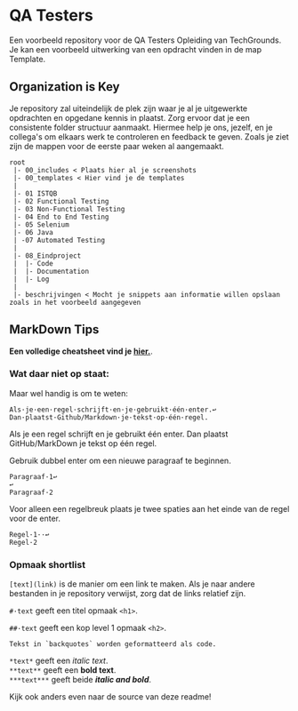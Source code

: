 # QA Testers
Een voorbeeld repository voor de QA Testers Opleiding van TechGrounds.
Je kan een voorbeeld uitwerking van een opdracht vinden in de map Template.


## Organization is Key
Je repository zal uiteindelijk de plek zijn waar je al je uitgewerkte opdrachten en opgedane kennis in plaatst. Zorg ervoor dat je een consistente folder structuur aanmaakt. Hiermee help je ons, jezelf, en je collega's om elkaars werk te controleren en feedback te geven. Zoals je ziet zijn de mappen voor de eerste paar weken al aangemaakt.
```
root
 |- 00_includes < Plaats hier al je screenshots
 |- 00_templates < Hier vind je de templates
 |
 |- 01 ISTQB
 |- 02 Functional Testing
 |- 03 Non-Functional Testing
 |- 04 End to End Testing
 |- 05 Selenium
 |- 06 Java
 | -07 Automated Testing
 |
 |- 08_Eindproject
 |  |- Code
 |  |- Documentation
 |  |- Log
 |
 |- beschrijvingen < Mocht je snippets aan informatie willen opslaan zoals in het voorbeeld aangegeven
```


## MarkDown Tips
**Een volledige cheatsheet vind je [hier.](https://devhints.io/markdown)**.

### Wat daar niet op staat:
Maar wel handig is om te weten:
```
Als·je·een·regel·schrijft·en·je·gebruikt·één·enter.↩
Dan·plaatst·Github/Markdown·je·tekst·op·één·regel.

```
Als je een regel schrijft en je gebruikt één enter. Dan plaatst GitHub/MarkDown je tekst op één regel.

Gebruik dubbel enter om een nieuwe paragraaf te beginnen.
```
Paragraaf·1↩
↩
Paragraaf·2
```
Voor alleen een regelbreuk plaats je twee spaties aan het einde van de regel voor de enter.
```
Regel·1··↩
Regel·2
```
### Opmaak shortlist
`[text](link)` is de manier om een link te maken. Als je naar andere bestanden in je repository verwijst, zorg dat de links relatief zijn.

`#·text` geeft een titel opmaak `<h1>`.

`##·text` geeft een kop level 1 opmaak `<h2>`.
```
Tekst in `backquotes` worden geformatteerd als code.
```

`*text*` geeft een *italic text*.  
`**text**` geeft een **bold text**.  
`***text***` geeft beide ***italic and bold***.

Kijk ook anders even naar de source van deze readme!
